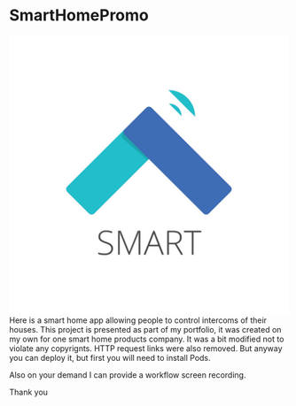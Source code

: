 # SmartHomePromo
![Screenshot](smartHomeLogo.png)
Here is a smart home app allowing people to control intercoms of their houses. This project is presented as part of my portfolio, it was created on my own for one smart home products company. It was a bit modified not to violate any copyrignts.  HTTP request links were also removed. But anyway you can deploy it, but first you will need to install Pods.

Also on your demand I can provide a workflow screen recording.

Thank you
